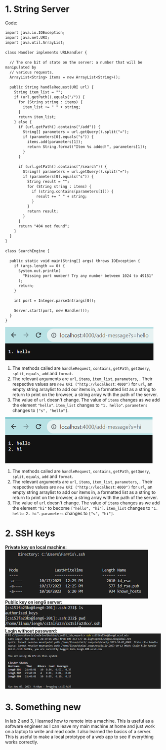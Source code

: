 # 1. **String Server**
Code:
```
import java.io.IOException;
import java.net.URI;
import java.util.ArrayList;

class Handler implements URLHandler {

  // The one bit of state on the server: a number that will be manipulated by
  // various requests.
  ArrayList<String> items = new ArrayList<String>();

  public String handleRequest(URI url) {
    String item_list = "";
    if (url.getPath().equals("/")) {
      for (String string : items) {
        item_list += " " + string;
      }
      return item_list;
    } else {
      if (url.getPath().contains("/add")) {
        String[] parameters = url.getQuery().split("=");
        if (parameters[0].equals("s")) {
          items.add(parameters[1]);
          return String.format("Item %s added!", parameters[1]);
        }
      }

      if (url.getPath().contains("/search")) {
        String[] parameters = url.getQuery().split("=");
        if (parameters[0].equals("s")) {
          String result = "";
          for (String string : items) {
            if (string.contains(parameters[1])) {
              result += " " + string;
            }
          }
          return result;
        }
      }
      return "404 not found";
    }
  }
}

class SearchEngine {

  public static void main(String[] args) throws IOException {
    if (args.length == 0) {
      System.out.println(
        "Missing port number! Try any number between 1024 to 49151"
      );
      return;
    }

    int port = Integer.parseInt(args[0]);

    Server.start(port, new Handler());
  }
}

```
![addhello](Screenshots/addhello.png)<br>
1. The methods called are `handleRequest`, `contains`, `getPath`, `getQuery`,
`split`, `equals`, `add` and `format`.
2. The relevant arguments are `url`, `items`, `item_list`, `parameters`, . Their respective
values are `new URI ("http://localhost:4000")` for `url`, an empty string arraylist
to add our items in, a formatted list as a string to return to print on the
browser, a string array with the path of the server.
3. The value of `url` doesn't change. The value of `items` changes as we add the
element `"hello"`. `item_list` changes to `"1. hello"`. `parameters` changes to
`["s", "hello"]`.

![addhi](Screenshots/addhi2.png)<br>
1. The methods called are `handleRequest`, `contains`, `getPath`, `getQuery`,
`split`, `equals`, `add` and `format`.
2. The relevant arguments are `url`, `items`, `item_list`, `parameters`, . Their respective
values are `new URI ("http://localhost:4000")` for `url`, an empty string arraylist
to add our items in, a formatted list as a string to return to print on the
browser, a string array with the path of the server.
3. The value of `url` doesn't change. The value of `items` changes as we add the
element `"hi"` to become `["hello", "hi"]`. `item_list` changes to `"1. hello 2. hi"`. `parameters` changes to `["s", "hi"]`.

# 2. **SSH keys**
**Private key on local machine:**<br>
![privatekey](Screenshots\privatekey.png)<br>
**Public key on ieng6 server:**<br>
![publickey](Screenshots\publickey.png)<br>
**Login without password:**<br>
![login](Screenshots\serverlogin.png)

# 3. **Something new**
In lab 2 and 3, I learned how to remote into a machine. This is useful as a
software engineer as I can leave my main machine at home and just work on
a laptop to write and read code. I also learned the basics of a server. This is
useful to make a local prototype of a web app to see if everything works
correctly.